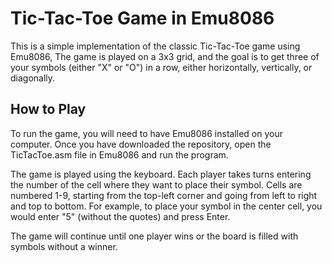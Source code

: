 # Tic-Tac-Toe Game in Emu8086

This is a simple implementation of the classic Tic-Tac-Toe game using Emu8086, The game is played on a 3x3 grid, and the goal is to get three of your symbols (either "X" or "O") in a row, either horizontally, vertically, or diagonally.

## How to Play

To run the game, you will need to have Emu8086 installed on your computer. Once you have downloaded the repository, open the TicTacToe.asm file in Emu8086 and run the program.

The game is played using the keyboard. Each player takes turns entering the number of the cell where they want to place their symbol. Cells are numbered 1-9, starting from the top-left corner and going from left to right and top to bottom. For example, to place your symbol in the center cell, you would enter "5" (without the quotes) and press Enter.

The game will continue until one player wins or the board is filled with symbols without a winner.
